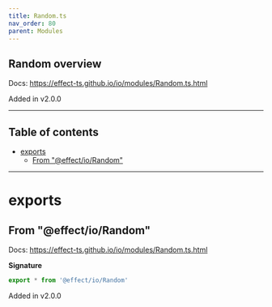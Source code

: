 ```yaml
---
title: Random.ts
nav_order: 80
parent: Modules
---
```


## Random overview

Docs: https://effect-ts.github.io/io/modules/Random.ts.html

Added in v2.0.0

---

<h2 class="text-delta">Table of contents</h2>

- [exports](#exports)
  - [From "@effect/io/Random"](#from-effectiorandom)

---

# exports

## From "@effect/io/Random"

Docs: https://effect-ts.github.io/io/modules/Random.ts.html

**Signature**

```ts
export * from '@effect/io/Random'
```

Added in v2.0.0
